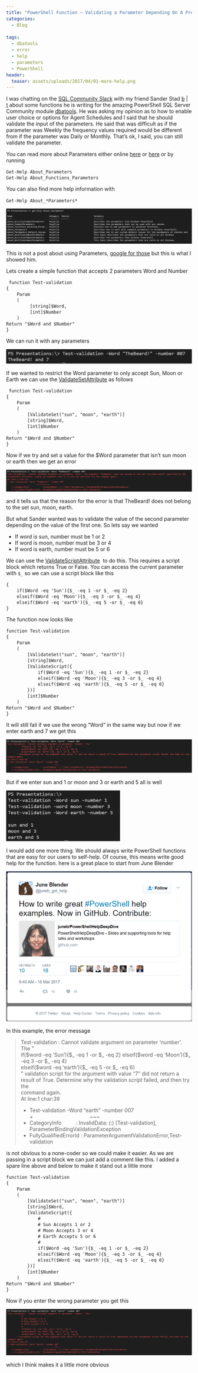 ```yaml
---
title: "PowerShell Function – Validating a Parameter Depending On A Previous Parameter’s Value"
categories:
  - Blog

tags:
  - dbatools
  - error
  - help
  - parameters
  - PowerShell
header:
  teaser: assets/uploads/2017/04/01-more-help.png
---
```

I was chatting on the [SQL Community Slack](https://sqlps.io/slack) with my friend Sander Stad [b](http://www.sqlstad.nl/) | [t](https://twitter.com/sqlstad) about some functions he is writing for the amazing PowerShell SQL Server Community module [dbatools](https://dbatools.io). He was asking my opinion as to how to enable user choice or options for Agent Schedules and I said that he should validate the input of the parameters. He said that was difficult as if the parameter was Weekly the frequency values required would be different from if the parameter was Daily or Monthly. That’s ok, I said, you can still validate the parameter.

You can read more about Parameters either online [here](https://msdn.microsoft.com/en-us/powershell/reference/5.1/microsoft.powershell.core/about/about_parameters) or [here](https://msdn.microsoft.com/en-us/powershell/reference/5.1/microsoft.powershell.core/about/about_functions_advanced_parameters) or by running
```
Get-Help About_Parameters
Get-Help About_Functions_Parameters
```
You can also find more help information with

`Get-Help About_*Parameters*`

[![01 more help.PNG](/assets/uploads/2017/04/01-more-help.png)](/assets/uploads/2017/04/01-more-help.png)

This is not a post about using Parameters, [google for those](https://www.google.co.uk/search?q=powershell+about+paramters&ie=&oe=#safe=strict&q=powershell+parameters&spf=370) but this is what I showed him.

Lets create a simple function that accepts 2 parameters Word and Number
```
 function Test-validation
{
    Param
    (
         [string]$Word,
         [int]$Number
    )
Return "$Word and $Number"
} 
```
We can run it with any parameters

[![02 any parameters](/assets/uploads/2017/04/02-any-parameters.png)](/assets/uploads/2017/04/02-any-parameters.png)

If we wanted to restrict the Word parameter to only accept Sun, Moon or Earth we can use the [ValidateSetAttribute](https://msdn.microsoft.com/en-us/library/ms714434(v=vs.85).aspx) as follows
```
 function Test-validation
{
    Param
    (
        [ValidateSet("sun", "moon", "earth")]
        [string]$Word,
        [int]$Number
    )
Return "$Word and $Number"
}
```
Now if we try and set a value for the $Word parameter that isn’t sun moon or earth then we get an error

[![03 parameter error.PNG](/assets/uploads/2017/04/03-parameter-error.png)](/assets/uploads/2017/04/03-parameter-error.png)

and it tells us that the reason for the error is that TheBeard! does not belong to the set sun, moon, earth.

But what Sander wanted was to validate the value of the second parameter depending on the value of the first one. So lets say we wanted

*   If word is sun, number must be 1 or 2
*   If word is moon, number must be 3 or 4
*   If word is earth, number must be 5 or 6

We can use the [ValidateScriptAttribute](https://msdn.microsoft.com/en-us/library/system.management.automation.validatescriptattribute(v=vs.85).aspx)  to do this. This requires a script block which returns True or False. You can access the current parameter with `$_` so we can use a script block like this
```
{
    if($Word -eq 'Sun'){$_ -eq 1 -or $_ -eq 2}
    elseif($Word -eq 'Moon'){$_ -eq 3 -or $_ -eq 4}
    elseif($Word -eq 'earth'){$_ -eq 5 -or $_ -eq 6}
}
```
The function now looks like
```
function Test-validation
{
    Param
    (
        [ValidateSet("sun", "moon", "earth")]
        [string]$Word,
        [ValidateScript({
            if($Word -eq 'Sun'){$_ -eq 1 -or $_ -eq 2}
            elseif($Word -eq 'Moon'){$_ -eq 3 -or $_ -eq 4}
            elseif($Word -eq 'earth'){$_ -eq 5 -or $_ -eq 6}
        })]
        [int]$Number
    )
Return "$Word and $Number"
}
```
It will still fail if we use the wrong “Word” in the same way but now if we enter earth and 7 we get this

[![04 parameter error.PNG](/assets/uploads/2017/04/04-parameter-error.png)](/assets/uploads/2017/04/04-parameter-error.png)

But if we enter sun and 1 or moon and 3 or earth and 5 all is well

[![05 working](/assets/uploads/2017/04/05-working.png)](/assets/uploads/2017/04/05-working.png)

I would add one more thing. We should always write PowerShell functions that are easy for our users to self-help. Of course, this means write good help for the function. here is a great place to start from June Blender

[![06 June.PNG](/assets/uploads/2017/04/06-june.png)](/assets/uploads/2017/04/06-june.png)

In this example, the error message

> Test-validation : Cannot validate argument on parameter ‘number’. The ”  
> if($word -eq ‘Sun’){$_ -eq 1 -or $_ -eq 2}  
> elseif($word -eq ‘Moon’){$_ -eq 3 -or $_ -eq 4}  
> elseif($word -eq ‘earth’){$_ -eq 5 -or $_ -eq 6}  
> ” validation script for the argument with value “7” did not return a result of True. Determine why the validation script failed, and then try the  
> command again.  
> At line:1 char:39  
> + Test-validation -Word “earth” -number 007  
> +                                       ~~~  
> + CategoryInfo          : InvalidData: (:) [Test-validation], ParameterBindingValidationException  
> + FullyQualifiedErrorId : ParameterArgumentValidationError,Test-validation

is not obvious to a none-coder so we could make it easier. As we are passing in a script block we can just add a comment like this. I added a spare line above and below to make it stand out a little more
```
function Test-validation
{
    Param
    (
        [ValidateSet("sun", "moon", "earth")]
        [string]$Word,
        [ValidateScript({
            #
            # Sun Accepts 1 or 2
            # Moon Accepts 3 or 4
            # Earth Accepts 5 or 6
            #
            if($Word -eq 'Sun'){$_ -eq 1 -or $_ -eq 2}
            elseif($Word -eq 'Moon'){$_ -eq 3 -or $_ -eq 4}
            elseif($Word -eq 'earth'){$_ -eq 5 -or $_ -eq 6}
        })]
        [int]$Number
    )
Return "$Word and $Number"
}
```
Now if you enter the wrong parameter you get this

[![07 more help.PNG](/assets/uploads/2017/04/07-more-help.png)](/assets/uploads/2017/04/07-more-help.png)

which I think makes it a little more obvious

